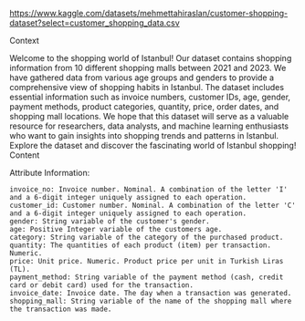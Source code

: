 
https://www.kaggle.com/datasets/mehmettahiraslan/customer-shopping-dataset?select=customer_shopping_data.csv




Context

Welcome to the shopping world of Istanbul! Our dataset contains shopping information from 10 different shopping malls between 2021 and 2023. We have gathered data from various age groups and genders to provide a comprehensive view of shopping habits in Istanbul. The dataset includes essential information such as invoice numbers, customer IDs, age, gender, payment methods, product categories, quantity, price, order dates, and shopping mall locations. We hope that this dataset will serve as a valuable resource for researchers, data analysts, and machine learning enthusiasts who want to gain insights into shopping trends and patterns in Istanbul. Explore the dataset and discover the fascinating world of Istanbul shopping!
Content

Attribute Information:

    invoice_no: Invoice number. Nominal. A combination of the letter 'I' and a 6-digit integer uniquely assigned to each operation.
    customer_id: Customer number. Nominal. A combination of the letter 'C' and a 6-digit integer uniquely assigned to each operation.
    gender: String variable of the customer's gender.
    age: Positive Integer variable of the customers age.
    category: String variable of the category of the purchased product.
    quantity: The quantities of each product (item) per transaction. Numeric.
    price: Unit price. Numeric. Product price per unit in Turkish Liras (TL).
    payment_method: String variable of the payment method (cash, credit card or debit card) used for the transaction.
    invoice_date: Invoice date. The day when a transaction was generated.
    shopping_mall: String variable of the name of the shopping mall where the transaction was made.
